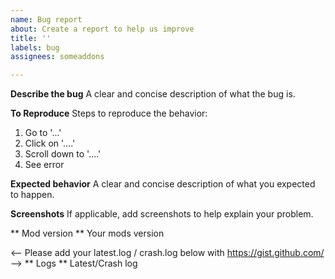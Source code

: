 ```yaml
---
name: Bug report
about: Create a report to help us improve
title: ''
labels: bug
assignees: someaddons

---
```


**Describe the bug**
A clear and concise description of what the bug is.

**To Reproduce**
Steps to reproduce the behavior:
1. Go to '...'
2. Click on '....'
3. Scroll down to '....'
4. See error

**Expected behavior**
A clear and concise description of what you expected to happen.

**Screenshots**
If applicable, add screenshots to help explain your problem.

** Mod version **
Your mods version

<-- Please add your latest.log / crash.log below with https://gist.github.com/ -->
** Logs **
Latest/Crash log
